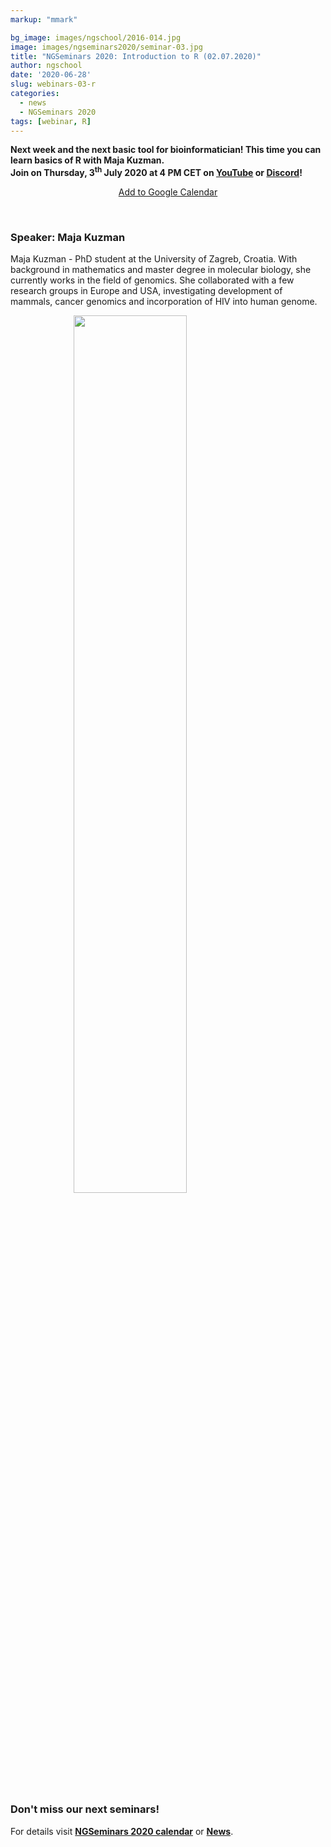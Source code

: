 ```yaml
---
markup: "mmark"

bg_image: images/ngschool/2016-014.jpg
image: images/ngseminars2020/seminar-03.jpg
title: "NGSeminars 2020: Introduction to R (02.07.2020)"
author: ngschool
date: '2020-06-28'
slug: webinars-03-r
categories:
  - news
  - NGSeminars 2020
tags: [webinar, R]
---
```


<b>Next week and the next basic tool for bioinformatician! This time you can learn basics of R with Maja Kuzman.<br>
Join on Thursday, 3<sup>th</sup> July 2020 at 4 PM CET on <a href="https://www.youtube.com/NGSchoolEU" target="_blank">YouTube</a> or <a href="https://discord.gg/MhNeqwR" target="_blank">Discord</a>!</b>

<p style="text-align: center;"><a href="https://www.google.com/calendar/render?action=TEMPLATE&text=NGSeminar%3A+Introduction+to+R&dates=20200702T140000Z%2F20200702T160000Z" target="_blank" class="btn btn-primary">Add to Google Calendar <i class="far fa-calendar-plus"></i></a></p>

<br>

### Speaker: Maja Kuzman

Maja Kuzman - PhD student at the University of Zagreb, Croatia. With background in mathematics and master degree in molecular biology, she currently works in the field of genomics. She collaborated with a few research groups in Europe and USA, investigating development of mammals, cancer genomics and incorporation of HIV into human genome.

<img src="/images/people/maja-kuzman.jpg" style="width: 60%; display: block; margin-left: auto; margin-right: auto; ">

<br>

### Don't miss our next seminars!
For details visit **[NGSeminars 2020 calendar](/ngseminars)** or **[News](/post)**.